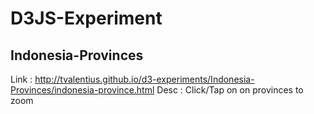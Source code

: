 # D3JS-Experiment


## Indonesia-Provinces
Link : http://tvalentius.github.io/d3-experiments/Indonesia-Provinces/indonesia-province.html
Desc : Click/Tap on on provinces to zoom 